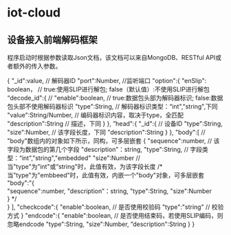 # iot-cloud

## 设备接入前端解码框架
程序启动时根据参数读取Json文档，该文档可以来自MongoDB、RESTful API或者额外的传入参数。

{
    "_id":value, // 解码器ID
    "port":Number, //监听端口
    "option":{
        "enSlip": boolean，  // true:使用SLIP进行解包; false（默认值）:不使用SLIP进行解包
        “decode\_id":{       // 
            "enable":boolean, // true:数据包头部为解码器标识; false:数据包头部不使用解码器标识
            "type":String,  // 解码器标识类型：“int","string",下同
            "value":String/Number,  // 编码器标识内容，取决于type，全匹配
            "description":String // 描述，下同
        }
    },
    ”head":{
        "\_id":{    // 设备ID
            "type":String,
            "size":Number, // 该字段长度，下同
            ”description":String
        }
    },
    "body":[
        // "body"数组内的对象如下所示，同构，可多层嵌套
        {
            "sequence":number, // 该字段为数据包的第几个字段
            "description”：string,
            "type":String,  // 字段类型：“int","string","embedded"
            "size":Number  // 当"type"为”int"或“string"时，此值有效，为该字段长度
            /* 当"type"为"embbeed"时，此值有效，内嵌一个"body"对象，可多层嵌套
            "body":"{   
                "sequence":number, 
                "description”：string,
                "type":String, 
                "size":Number  
            } 
            */           
        }
    ],
    "checkcode":{
        "enable":boolean,   // 是否使用校验码
        "type":"string"     // 校验方式
    }
    "endcode":{
        "enable":boolean,   // 是否使用结束码，若使用SLIP编码，则忽略endcode
        "type":String, 
        "size":Number, 
        ”description":String
    }
}
